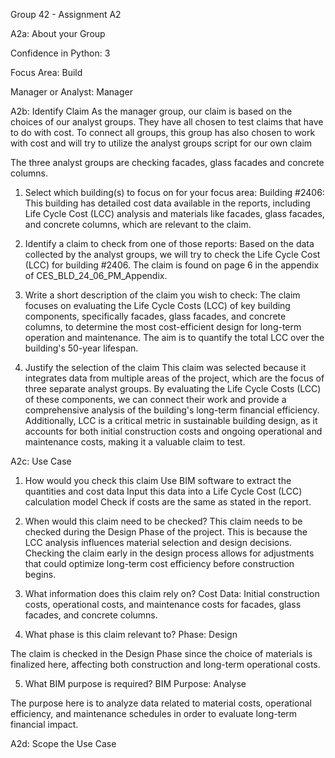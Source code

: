 Group 42 - Assignment A2

A2a: About your Group

Confidence in Python: 
3

Focus Area:
Build

Manager or Analyst: 
Manager

A2b: Identify Claim
As the manager group, our claim is based on the choices of our analyst groups. They have all chosen to test claims that have to do with cost. To connect all groups, this group has also chosen to work with cost and will try to utilize the analyst groups script for our own claim

The three analyst groups are checking facades, glass facades and concrete columns.

1. Select which building(s) to focus on for your focus area:
Building #2406: This building has detailed cost data available in the reports, including Life Cycle Cost (LCC) analysis and materials like facades, glass facades, and concrete columns, which are relevant to the claim.

2. Identify a claim to check from one of those reports: 
Based on the data collected by the analyst groups, we will try to check the Life Cycle Cost (LCC) for building #2406. The claim is found on page 6 in the appendix of CES_BLD_24_06_PM_Appendix. 

3. Write a short description of the claim you wish to check:
The claim focuses on evaluating the Life Cycle Costs (LCC) of key building components, specifically facades, glass facades, and concrete columns, to determine the most cost-efficient design for long-term operation and maintenance. The aim is to quantify the total LCC over the building's 50-year lifespan.

4. Justify the selection of the claim
This claim was selected because it integrates data from multiple areas of the project, which are the focus of three separate analyst groups. By evaluating the Life Cycle Costs (LCC) of these components, we can connect their work and provide a comprehensive analysis of the building's long-term financial efficiency. Additionally, LCC is a critical metric in sustainable building design, as it accounts for both initial construction costs and ongoing operational and maintenance costs, making it a valuable claim to test.

A2c: Use Case

1. How would you check this claim
Use BIM software to extract the quantities and cost data
Input this data into a Life Cycle Cost (LCC) calculation model
Check if costs are the same as stated in the report. 

2. When would this claim need to be checked?
This claim needs to be checked during the Design Phase of the project. This is because the LCC analysis influences material selection and design decisions. Checking the claim early in the design process allows for adjustments that could optimize long-term cost efficiency before construction begins.

3. What information does this claim rely on?
Cost Data: Initial construction costs, operational costs, and maintenance costs for facades, glass facades, and concrete columns.

4. What phase is this claim relevant to?
Phase: Design

The claim is checked in the Design Phase since the choice of materials is finalized here, affecting both construction and long-term operational costs.

5. What BIM purpose is required?
BIM Purpose: Analyse

The purpose here is to analyze data related to material costs, operational efficiency, and maintenance schedules in order to evaluate long-term financial impact.

A2d: Scope the Use Case
